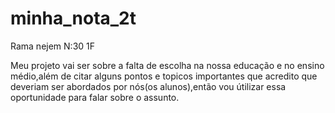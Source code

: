 # minha_nota_2t
 Rama nejem      N:30  1F
 
 Meu projeto vai ser sobre a falta de escolha na nossa educação e no ensino médio,além de citar alguns pontos e topicos importantes que acredito que deveriam ser abordados por nós(os alunos),então vou útilizar essa oportunidade para falar sobre o assunto.
